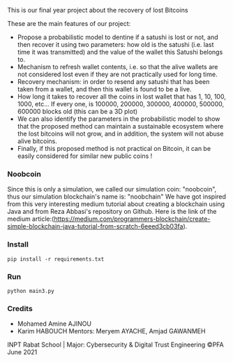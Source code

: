 This is our final year project about the recovery of lost Bitcoins

These are the main features of our project:

- Propose a probabilistic model to dentine if a satushi is lost or not, and then recover it using two
parameters: how old is the satushi (i.e. last time it was transmitted) and the value of the wallet
this Satushi belongs to.
- Mechanism to refresh wallet contents, i.e. so that the alive wallets are not considered lost even
if they are not practically used for long time.
- Recovery mechanism: in order to resend any satushi that has been taken from a wallet, and
then this wallet is found to be a live.
- How long it takes to recover all the coins in lost wallet that has 1, 10, 100, 1000, etc… If every
one, is 100000, 200000, 300000, 400000, 500000, 600000 blocks old (this can be a 3D plot)
- We can also identify the parameters in the probabilistic model to show that the proposed
method can maintain a sustainable ecosystem where the lost bitcoins will not grow, and in
addition, the system will not abuse alive bitcoins.
- Finally, if this proposed method is not practical on Bitcoin, it can be easily considered for similar
new public coins !

### Noobcoin
Since this is only a simulation, we called our simulation coin: "noobcoin", thus our simulation blockchain's name is: "noobchain"
We have got inspired from this very interesting medium tutorial about creating a blockchain using Java and from Reza Abbasi's repository on Github.
Here is the link of the medium article:(https://medium.com/programmers-blockchain/create-simple-blockchain-java-tutorial-from-scratch-6eeed3cb03fa).

### Install
`pip install -r requirements.txt`

### Run
`python main3.py`

### Credits
- Mohamed Amine AJINOU
- Karim HABOUCH
Mentors: Meryem AYACHE, Amjad GAWANMEH 

INPT Rabat School | Major: Cybersecurity & Digital Trust Engineering
©PFA June 2021
